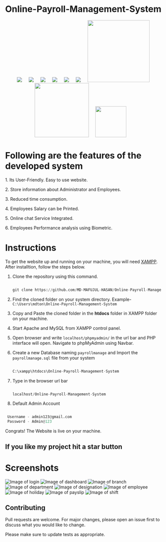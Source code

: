<div align="center">
  
  # Online-Payroll-Management-System
</div>

<p align="center">
&emsp;
  <img src="https://img.shields.io/github/languages/code-size/MD-MAFUJUL-HASAN/Online-Payroll-Management-System?style=for-the-badge">
  &emsp;
  <img src="https://img.shields.io/github/repo-size/MD-MAFUJUL-HASAN/Online-Payroll-Management-System?color=purple&style=for-the-badge">
  &emsp;
  <img src="https://img.shields.io/github/languages/count/MD-MAFUJUL-HASAN/Online-Payroll-Management-System?color=green&style=for-the-badge">
  &emsp;
  <img src="https://img.shields.io/github/languages/top/MD-MAFUJUL-HASAN/Online-Payroll-Management-System?color=orange&style=for-the-badge">
  &emsp;
  <img src="https://img.shields.io/github/commit-activity/m/MD-MAFUJUL-HASAN/Online-Payroll-Management-System?color=lime&style=for-the-badge">
  &emsp;
  <img src="https://img.shields.io/github/last-commit/MD-MAFUJUL-HASAN/Online-Payroll-Management-System?color=darkgreen&style=for-the-badge">
  &emsp;
  <img src="https://tokei.rs/b1/github/MD-MAFUJUL-HASAN/Online-Payroll-Management-System?category=code" width="200">
  &emsp;
  <img src="https://tokei.rs/b1/github/MD-MAFUJUL-HASAN/Online-Payroll-Management-System?category=lines" width="175">
  &emsp;
  <img src="https://tokei.rs/b1/github/MD-MAFUJUL-HASAN/Online-Payroll-Management-System?category=files" width="100">
  &emsp;
  </p>


# Following are the features of the developed system
<p>1. Its User-Friendly. Easy to use website.</p>
<p>2. Store information about Administrator and Employees.</p>
<p>3. Reduced time consumption.</p>
<p>4. Employees Salary can be Printed.</p>
<p>5. Online chat Service Integrated.</p>
<p>6. Employees Performance analysis using Biometric.</p>


# Instructions

To get the website up and running on your machine, you will need [XAMPP](https://www.apachefriends.org/download.html). After installtion, follow the steps below.

1. Clone the repository using this command.

   ```python

   git clone https://github.com/MD-MAFUJUL-HASAN/Online-Payroll-Management-System.git

   ```

2. Find the cloned folder on your system directory. Example- `C:\Users\mdton\Online-Payroll-Management-System`

3. Copy and Paste the cloned folder in the **htdocs** folder in XAMPP folder on your machine.

4. Start Apache and MySQL from XAMPP control panel.

5. Open browser and write `localhost/phpmyadmin/` in the url bar and PHP interface will open. Navigate to phpMyAdmin using Navbar.

6. Create a new Database naming `payrollmanage` and Import the `payrollmanage.sql` file from your system

   ```python

   C:\xampp\htdocs\Online-Payroll-Management-System

   ```

6. Type in the browser url bar

   ```python 

   localhost/Online-Payroll-Management-System

   ```

7. Default Admin Account
   
  ```python

   Username - admin123@gmail.com
   Password - Admin@123

  ```

   Congrats! The Website is live on your machine.


##  If you like my project hit a star button



# Screenshots
![Image of login](https://github.com/MD-MAFUJUL-HASAN/Online-Payroll-Management-System/blob/main/Screeshot/login.png)
![Image of dashboard](https://github.com/MD-MAFUJUL-HASAN/Online-Payroll-Management-System/blob/main/Screeshot/dashboard.png)
![Image of branch](https://github.com/MD-MAFUJUL-HASAN/Online-Payroll-Management-System/blob/main/Screeshot/branch.png)
![Image of department](https://github.com/MD-MAFUJUL-HASAN/Online-Payroll-Management-System/blob/main/Screeshot/department.png)
![Image of designation](https://github.com/MD-MAFUJUL-HASAN/Online-Payroll-Management-System/blob/main/Screeshot/designation.png)
![Image of employee](https://github.com/MD-MAFUJUL-HASAN/Online-Payroll-Management-System/blob/main/Screeshot/employee.png)
![Image of holiday](https://github.com/MD-MAFUJUL-HASAN/Online-Payroll-Management-System/blob/main/Screeshot/holiday.png)
![Image of payslip](https://github.com/MD-MAFUJUL-HASAN/Online-Payroll-Management-System/blob/main/Screeshot/payslip.png)
![Image of shift](https://github.com/MD-MAFUJUL-HASAN/Online-Payroll-Management-System/blob/main/Screeshot/shift.png)




## Contributing
Pull requests are welcome. For major changes, please open an issue first to discuss what you would like to change.

Please make sure to update tests as appropriate.

